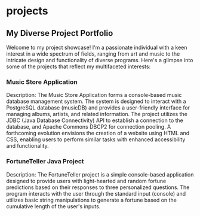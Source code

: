 # projects


## My Diverse Project Portfolio
Welcome to my project showcase! I'm a passionate individual with a keen interest in a wide spectrum of fields, ranging from art and music to the intricate design and functionality of diverse programs. Here's a glimpse into some of the projects that reflect my multifaceted interests:

### Music Store Application
Description: The Music Store Application forms a console-based music database management system. The system is designed to interact with a PostgreSQL database (musicDB) and provides a user-friendly interface for managing albums, artists, and related information. The project utilizes the JDBC (Java Database Connectivity) API to establish a connection to the database, and Apache Commons DBCP2 for connection pooling. A forthcoming evolution envisions the creation of a website using HTML and CSS, enabling users to perform similar tasks with enhanced accessibility and functionality.


### FortuneTeller Java Project
Description: The FortuneTeller project is a simple console-based application designed to provide users with light-hearted and random fortune predictions based on their responses to three personalized questions. The program interacts with the user through the standard input (console) and utilizes basic string manipulations to generate a fortune based on the cumulative length of the user's inputs.
